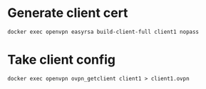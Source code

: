 # Generate client cert
````
docker exec openvpn easyrsa build-client-full client1 nopass
````

# Take client config
````
docker exec openvpn ovpn_getclient client1 > client1.ovpn
````
